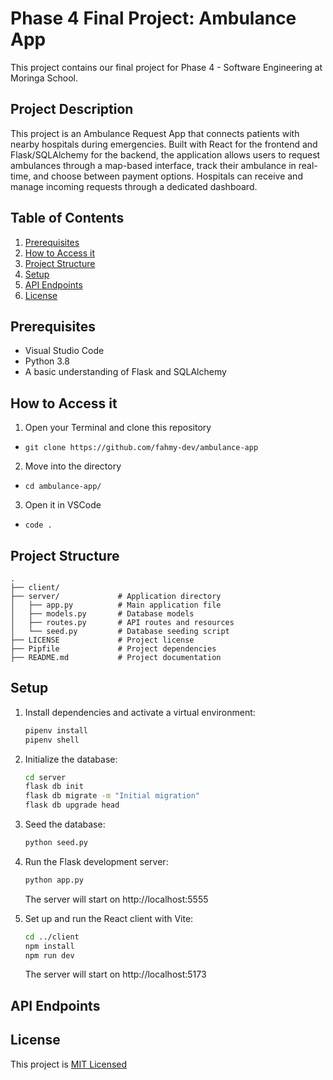 # Phase 4 Final Project: Ambulance App
This project contains our final project for Phase 4 - Software Engineering at Moringa School.

## Project Description
This project is an Ambulance Request App that connects patients with nearby hospitals during emergencies. Built with React for the frontend and Flask/SQLAlchemy for the backend, the application allows users to request ambulances through a map-based interface, track their ambulance in real-time, and choose between payment options. Hospitals can receive and manage incoming requests through a dedicated dashboard.

## Table of Contents
1. [Prerequisites](#prerequisites)
2. [How to Access it](#how-to-access-it)
3. [Project Structure](#project-structure)
4. [Setup](#setup)
5. [API Endpoints](#api-endpoints)
6. [License](#license)

## Prerequisites
- Visual Studio Code
- Python 3.8
- A basic understanding of Flask and SQLAlchemy

## How to Access it
1. Open your Terminal and clone this repository
- `git clone https://github.com/fahmy-dev/ambulance-app`

2. Move into the directory
- `cd ambulance-app/`

3. Open it in VSCode
- `code .`

## Project Structure

```
.  
├── client/
├── server/             # Application directory
│   ├── app.py          # Main application file
│   ├── models.py       # Database models
│   ├── routes.py       # API routes and resources
│   └── seed.py         # Database seeding script
├── LICENSE             # Project license
├── Pipfile             # Project dependencies
├── README.md           # Project documentation
```

## Setup

1. Install dependencies and activate a virtual environment:
   ```bash
   pipenv install
   pipenv shell
   ```

2. Initialize the database:
   ```bash
   cd server
   flask db init
   flask db migrate -m "Initial migration"
   flask db upgrade head
   ```

3. Seed the database:
   ```bash
   python seed.py
   ```

4. Run the Flask development server:
   ```bash
   python app.py
   ```
   The server will start on http://localhost:5555

5. Set up and run the React client with Vite:
   ```bash
   cd ../client
   npm install
   npm run dev
   ```
   The server will start on http://localhost:5173


## API Endpoints


## License
This project is [MIT Licensed](LICENSE)
